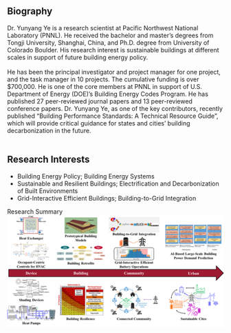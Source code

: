 ## Biography

  Dr. Yunyang Ye is a research scientist at Pacific Northwest National Laboratory (PNNL). He received the bachelor and master’s degrees from Tongji University, Shanghai, China, and Ph.D. degree from University of Colorado Boulder. His research interest is sustainable buildings at different scales in support of future building energy policy. 
  <br><br>
  He has been the principal investigator and project manager for one project, and the task manager in 10 projects. The cumulative funding is over $700,000. He is one of the core members at PNNL in support of U.S. Department of Energy (DOE)’s Building Energy Codes Program. He has published 27 peer-reviewed journal papers and 13 peer-reviewed conference papers. Dr. Yunyang Ye, as one of the key contributors, recently published “Building Performance Standards: A Technical Resource Guide”, which will provide critical guidance for states and cities’ building decarbonization in the future. 
  <br><br>

## Research Interests

- Building Energy Policy; Building Energy Systems
- Sustainable and Resilient Buildings; Electrification and Decarbonization of Built Environments
- Grid-Interactive Efficient Buildings; Building-to-Grid Integration

Research Summary
<img src="images/research_summary.png?raw=true"/>
